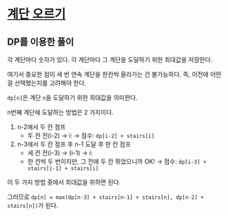 # [계단 오르기](https://www.acmicpc.net/problem/2579)

## DP를 이용한 풀이

각 계단마다 숫자가 있다. 각 계단마다 그 계단을 도달하기 위한 최대값을 저장한다. 

여기서 중요한 점이 세 번 연속 계단을 한칸씩 올라가는 건 불가능하다. 즉, 이전에 어떤 걸 선택했는지를 고려해야 한다.

`dp[n]`은 계단 `n`을 도달하기 위한 최대값을 의미한다.

n번째 계단에 도달하는 방법은 2 가지이다.

1. n-2애서 두 칸 점프
    - 두 칸 전(i-2) → i:
    → 점수: `dp[i-2] + stairs[i]`
2. n-3에서 두 칸 점프 후 n-1 도달 후 한 칸 점프
    - 세 칸 전(i-3) → (i-1) → i:
    - 한 칸씩 두 번이지만, 그 전에 두 칸 뛰었으니까 OK!
    → 점수: `dp[i-3] + stairs[i-1] + stairs[i]`

이 두 가지 방법 중에서 최대값을 취하면 된다.

그러므로 `dp[n] = max(dp[n-3] + stairs[n-1] + stairs[n], dp[n-2] + stairs[n])`가 된다.
